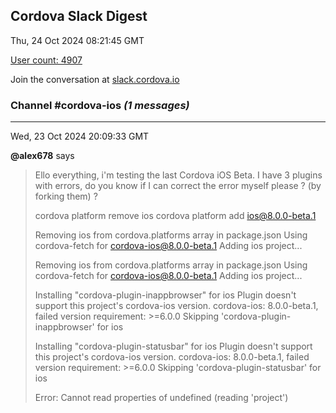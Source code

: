 ## Cordova Slack Digest
Thu, 24 Oct 2024 08:21:45 GMT

[User count: 4907](https://cordova.slack.com/)


Join the conversation at [slack.cordova.io](http://slack.cordova.io/)

### __Channel #cordova-ios__ _(1 messages)_
---

Wed, 23 Oct 2024 20:09:33 GMT

__@alex678__ says 
> Ello everything, i'm testing the last Cordova iOS Beta. I have 3 plugins with errors, do you know if I can correct the error myself please ? (by forking them) ?
> 
> cordova platform remove ios
> cordova platform add ios@8.0.0-beta.1
> 
> Removing ios from cordova.platforms array in package.json
> Using cordova-fetch for cordova-ios@8.0.0-beta.1
> Adding ios project...
> 
> Removing ios from cordova.platforms array in package.json
> Using cordova-fetch for cordova-ios@8.0.0-beta.1
> Adding ios project...
> 
> Installing "cordova-plugin-inappbrowser" for ios
> Plugin doesn't support this project's cordova-ios version. cordova-ios: 8.0.0-beta.1, failed version requirement: &gt;=6.0.0
> Skipping 'cordova-plugin-inappbrowser' for ios
> 
> Installing "cordova-plugin-statusbar" for ios
> Plugin doesn't support this project's cordova-ios version. cordova-ios: 8.0.0-beta.1, failed version requirement: &gt;=6.0.0
> Skipping 'cordova-plugin-statusbar' for ios
> 
> Error: Cannot read properties of undefined (reading 'project')
> 
